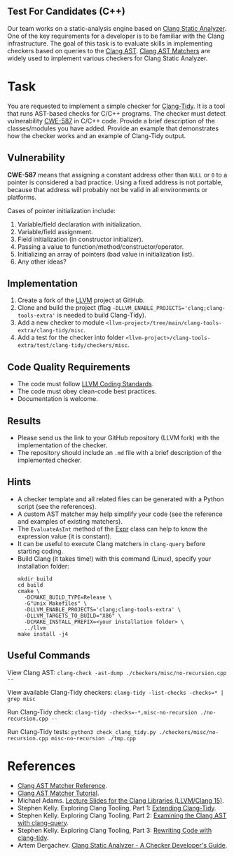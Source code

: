 Test For Candidates (C++)
---

Our team works on a static-analysis engine based on [Clang Static Analyzer](https://clang-analyzer.llvm.org/).
One of the key requirements for a developer is to be familiar with the Clang infrastructure. 
The goal of this task is to evaluate skills in implementing checkers based on
queries to the [Clang AST](https://clang.llvm.org/docs/IntroductionToTheClangAST.html).
[Clang AST Matchers](https://clang.llvm.org/docs/LibASTMatchersReference.html)
are widely used to implement various checkers for Clang Static Analyzer.

# Task

You are requested to implement a simple checker for [Clang-Tidy](https://clang.llvm.org/extra/clang-tidy/).
It is a tool that runs AST-based checks for C/C++ programs.
The checker must detect vulnerability [CWE-587](https://cwe.mitre.org/data/definitions/587.html) in C/C++ code.
Provide a brief description of the classes/modules you have added.
Provide an example that demonstrates how the checker works and an example of Clang-Tidy output.

## Vulnerability

__CWE-587__ means that assigning a constant address other than `NULL` or `0` to a pointer is considered a bad practice.
Using a fixed address is not portable, because that address will probably not be valid in all environments or platforms.

Cases of pointer initialization include:

1. Variable/field declaration with initialization.
2. Variable/field assignment.
3. Field initialization (in constructor initializer).
4. Passing a value to function/method/constructor/operator.
5. Initializing an array of pointers (bad value in initialization list).
6. Any other ideas?

## Implementation

1. Create a fork of the [LLVM](https://github.com/llvm/llvm-project) project at GitHub.
2. Clone and build the project (flag `-DLLVM_ENABLE_PROJECTS='clang;clang-tools-extra'` is needed to build Clang-Tidy).
3. Add a new checker to module `<llvm-project>/tree/main/clang-tools-extra/clang-tidy/misc`.
4. Add a test for the checker into folder `<llvm-project>/clang-tools-extra/test/clang-tidy/checkers/misc`. 

## Code Quality Requirements

* The code must follow [LLVM Coding Standards](https://llvm.org/docs/CodingStandards.html).
* The code must obey clean-code best practices.
* Documentation is welcome.

## Results

* Please send us the link to your GitHub repository (LLVM fork) with the implementation of the checker.
* The repository should include an `.md` file with a brief description of the implemented checker.  

## Hints

* A checker template and all related files can be generated with a Python script (see the references). 
* A custom AST matcher may help simplify your code (see the reference and examples of existing matchers).
* The `EvaluateAsInt` method of the [Expr](https://clang.llvm.org/doxygen/classclang_1_1Expr.html)
  class can help to know the expression value (it is constant).
* It can be useful to execute Clang matchers in `clang-query` before starting coding.  
* Build Clang (it takes time!) with this command (Linux), specify your installation folder:
  ```
  mkdir build
  cd build
  cmake \
    -DCMAKE_BUILD_TYPE=Release \
    -G"Unix Makefiles" \
    -DLLVM_ENABLE_PROJECTS='clang;clang-tools-extra' \
    -DLLVM_TARGETS_TO_BUILD="X86" \
    -DCMAKE_INSTALL_PREFIX=<your installation folder> \
    ../llvm
  make install -j4
  ```

## Useful Commands

View Clang AST:
```clang-check -ast-dump ./checkers/misc/no-recursion.cpp --```

View available Clang-Tidy checkers:
```clang-tidy -list-checks -checks=* | grep misc```

Run Clang-Tidy check:
```clang-tidy -checks=-*,misc-no-recursion ./no-recursion.cpp --```

Run Clang-Tidy tests:
```python3 check_clang_tidy.py ./checkers/misc/no-recursion.cpp misc-no-recursion ./tmp.cpp```

# References

* [Clang AST Matcher Reference](https://clang.llvm.org/docs/LibASTMatchersReference.html).
* [Clang AST Matcher Tutorial](https://clang.llvm.org/docs/LibASTMatchersTutorial.html).
* Michael Adams. [Lecture Slides for the Clang Libraries (LLVM/Clang 15)](
  https://ece.engr.uvic.ca/~frodo/cppbook/downloads/lecture_slides_for_the_clang_libraries-0.0.pdf).
* Stephen Kelly. Exploring Clang Tooling, Part 1: [Extending Clang-Tidy](
  https://devblogs.microsoft.com/cppblog/exploring-clang-tooling-part-1-extending-clang-tidy/).
* Stephen Kelly. Exploring Clang Tooling, Part 2: [Examining the Clang AST with clang-query](
  https://devblogs.microsoft.com/cppblog/exploring-clang-tooling-part-2-examining-the-clang-ast-with-clang-query/).
* Stephen Kelly. Exploring Clang Tooling, Part 3: [Rewriting Code with clang-tidy](
  https://devblogs.microsoft.com/cppblog/exploring-clang-tooling-part-3-rewriting-code-with-clang-tidy/).
* Artem Dergachev. [Clang Static Analyzer - A Checker Developer's Guide](
  https://github.com/haoNoQ/clang-analyzer-guide/releases/download/v0.1/clang-analyzer-guide-v0.1.pdf).
